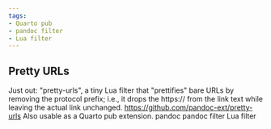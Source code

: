 ```yaml
---
tags:
- Quarto pub
- pandoc filter
- Lua filter
---
```


## Pretty URLs

Just out: "pretty-urls", a tiny Lua filter that "prettifies" bare URLs
by removing the protocol prefix; i.e., it drops the https:// from the
link text while leaving the actual link unchanged.
https://github.com/pandoc-ext/pretty-urls Also usable as a Quarto pub
extension. pandoc pandoc filter Lua filter
